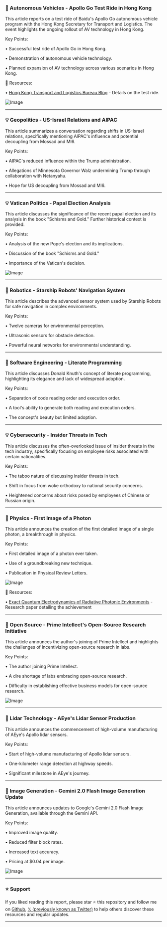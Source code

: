 ### 🤖 Autonomous Vehicles - Apollo Go Test Ride in Hong Kong

This article reports on a test ride of Baidu's Apollo Go autonomous vehicle program with the Hong Kong Secretary for Transport and Logistics.  The event highlights the ongoing rollout of AV technology in Hong Kong.


Key Points:

• Successful test ride of Apollo Go in Hong Kong.

•  Demonstration of autonomous vehicle technology.

•  Planned expansion of AV technology across various scenarios in Hong Kong.



🔗 Resources:

• [Hong Kong Transport and Logistics Bureau Blog](https://tlb.gov.hk/tc/blog/20250510.html) - Details on the test ride.

![Image](https://pbs.twimg.com/media/GqjpRrHWcAAVbyZ?format=jpg&name=small)


---
### 💡 Geopolitics - US-Israel Relations and AIPAC

This article summarizes a conversation regarding shifts in US-Israel relations, specifically mentioning AIPAC's influence and potential decoupling from Mossad and MI6.


Key Points:

• AIPAC's reduced influence within the Trump administration.

• Allegations of Minnesota Governor Walz undermining Trump through collaboration with Netanyahu.

• Hope for US decoupling from Mossad and MI6.



---
### 💡 Vatican Politics - Papal Election Analysis

This article discusses the significance of the recent papal election and its analysis in the book "Schisms and Gold."  Further historical context is provided.


Key Points:

•  Analysis of the new Pope's election and its implications.

•  Discussion of the book "Schisms and Gold."


•  Importance of the Vatican's decision.


![Image](https://pbs.twimg.com/amplify_video_thumb/1920789976859762688/img/3nIjr9wUFVjuPUA0.jpg)


---
### 🤖 Robotics - Starship Robots' Navigation System

This article describes the advanced sensor system used by Starship Robots for safe navigation in complex environments.


Key Points:

•  Twelve cameras for environmental perception.

•  Ultrasonic sensors for obstacle detection.

•  Powerful neural networks for environmental understanding.



---
### 🤖 Software Engineering - Literate Programming

This article discusses Donald Knuth's concept of literate programming, highlighting its elegance and lack of widespread adoption.


Key Points:

•  Separation of code reading order and execution order.

•  A tool's ability to generate both reading and execution orders.

•  The concept's beauty but limited adoption.



---
### 💡 Cybersecurity - Insider Threats in Tech

This article discusses the often-overlooked issue of insider threats in the tech industry, specifically focusing on employee risks associated with certain nationalities.


Key Points:

•  The taboo nature of discussing insider threats in tech.

•  Shift in focus from woke orthodoxy to national security concerns.

•  Heightened concerns about risks posed by employees of Chinese or Russian origin.



---
### 🤖 Physics - First Image of a Photon

This article announces the creation of the first detailed image of a single photon, a breakthrough in physics.


Key Points:

•  First detailed image of a photon ever taken.

•  Use of a groundbreaking new technique.

•  Publication in Physical Review Letters.


![Image](https://pbs.twimg.com/media/GqVbfCbW0AA00TD?format=jpg&name=small)

🔗 Resources:

• [Exact Quantum Electrodynamics of Radiative Photonic Environments](https://journals.aps.org/prl/abstract/10.1103/PhysRevLett.178.023602) - Research paper detailing the achievement


---
### 🚀 Open Source - Prime Intellect's Open-Source Research Initiative

This article announces the author's joining of Prime Intellect and highlights the challenges of incentivizing open-source research in labs.


Key Points:

•  The author joining Prime Intellect.

•  A dire shortage of labs embracing open-source research.

•  Difficulty in establishing effective business models for open-source research.


![Image](https://pbs.twimg.com/media/GqcfWrBXUAALHmH?format=jpg&name=small)

---
### 🚀 Lidar Technology - AEye's Lidar Sensor Production

This article announces the commencement of high-volume manufacturing of AEye's Apollo lidar sensors.


Key Points:

•  Start of high-volume manufacturing of Apollo lidar sensors.

•  One-kilometer range detection at highway speeds.

•  Significant milestone in AEye's journey.



---
### 🚀 Image Generation - Gemini 2.0 Flash Image Generation Update

This article announces updates to Google's Gemini 2.0 Flash Image Generation, available through the Gemini API.


Key Points:

•  Improved image quality.

•  Reduced filter block rates.

•  Increased text accuracy.

•  Pricing at $0.04 per image.


![Image](https://pbs.twimg.com/media/GqXGmXgXcAAypz2?format=png&name=small)


---

### ⭐️ Support

If you liked reading this report, please star ⭐️ this repository and follow me on [Github](https://github.com/Drix10), [𝕏 (previously known as Twitter)](https://x.com/DRIX_10_) to help others discover these resources and regular updates.

---